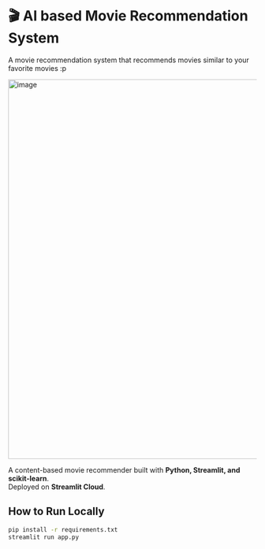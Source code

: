 # 🎬 AI based Movie Recommendation System
A movie recommendation system that recommends movies similar to your favorite movies :p

<img width="1061" height="771" alt="image" src="https://github.com/user-attachments/assets/46237c61-5623-48f1-87cf-9d62f6b4e374" />


A content-based movie recommender built with **Python, Streamlit, and scikit-learn**.  
Deployed on **Streamlit Cloud**.

## How to Run Locally
```bash
pip install -r requirements.txt
streamlit run app.py
